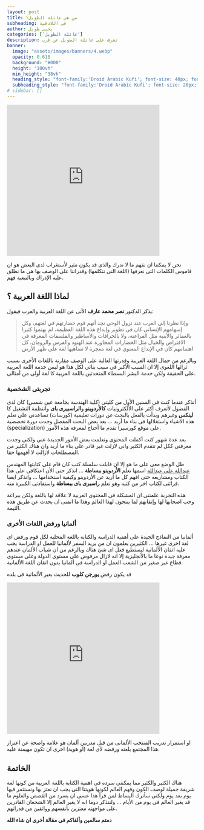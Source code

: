 ```yaml
---
layout: post 
title: من هي عائلة الطويل؟ 
subheading: في اللاذقية 
author: يحيى طويل 
categories: ['عائلة الطويل'] 
description: تعرف على عائلة الطويل عن قرب
banner:
  image: "assets/images/banners/4.webp"
  opacity: 0.618
  background: "#000"
  height: "100vh"
  min_height: "38vh"
  heading_style: "font-family:'Droid Arabic Kufi'; font-size: 40px; font-weight: bold;"
  subheading_style: "font-family:'Droid Arabic Kufi'; font-size: 20px; font-weight: bold; color: gold" 
# sidebar: []
---
```


<iframe width="80%" height="400" src="https://www.youtube.com/embed/RKK7wGAYP6k" frameborder="0" alt="رؤية العالم من نظارات اللغة"></iframe>
<br>

نحن لا يمكننا ان نفهم ما لا ندرك والذى قد يكون مثير لأستغراب لدى البعض هو ان قاموس الكلمات التى نعرفها (اللغة التى نتكلمها) وقدراتنا على الوصف بها هى ما نطلق عليه الإدراك وبالتبعية فهم.

## لماذا اللغة العربية ؟
يذكر الدكتور **نصر محمد عارف** الأتى عن اللغة العربية والعرب فيقول:
> وإذا نظرنا إلى العرب عند نزول الوحي نجد أنهم قوم حضارتهم في لغتهم، وكل إسهامهم الإنساني كان في تطوير وإبداع هذه اللغة العظيمة، لم يهتموا كثيرا بالعمائر والأبنية مثل الفراعنة، ولا بالخرافات والأساطير والفلسفات المغرقة في الافتراض والخيال مثل الحضارات المجاورة عند الهنود والفرس والرومان. كل اهتمامهم كان في الإبداع المعنوي في لغة معجزة لا تضاهيها لغة على ظهر الأرض

وبالرغم من جمال اللغة العربية وقدرتها العالية على الوصف مقارنة باللغات الأخرى بسبب ثرائها اللغوى إلا ان السبب الأكبر فى سبب بنائى لكل هذا هو ليس خدمة اللغة العربية على الحقيقة ولكن خدمة البشر البسطاء المتحدثين باللغة العربية كا لغة أولى من أمثالى.

### تجربتى الشخصية

أتذكر عندما كنت فى السنين الأول من كليتى (كلية الهندسة بجامعة عين شمس) كان لدى الفضول لأتعرف أكثر على الألكترونيات **كالأردوينو** و**الراسبيرى باى** واننظمة التشغيل كا **لينكس** وغيرهم وبدأت بالفعل بالبحث عن دورات تعليمية (كورسات) تساعدنى على تعلم هذه الاشياء واستغلالها فى بناء ما أريد … بعد بعض البحث المفصل وجدت دورة تخصصية (specialization) على موقع كورسيرا تقدم ما أحتاج لمعرفة هذه الأمور.

بعد عدة شهور كنت أكملت المحتوى وتعلمت بعض الأمور الجديدة عنى ولكنى وجدت معرفتى ككل لم تتقدم الكثير وانى لازلت غير قادر على بناء ما أريد وان هناك الكثير من المصطلحات لازالت لا أفهمها حقا.

ظل الوضع معى على ما هو إلا ان قابلت سلسلة كتب كان قام على كتابتها المهندس [عبدالله على عبدالله](https://www.linkedin.com/in/abdallahali/?originalSubdomain=eg) اسمها تعلم **الأردوينو ببساطة** … اتذكر حتى الأن اعتكافى على هذا الكتاب ومشاريعه حتى افهم كل ما أريد عن الأردوينو وكيفية استخدامها … واتذكر ايضا قرائتى لكتاب اخر من كتبه وهو تعلم **راسبرى باى ببساطة** واستفادتى الكبيرة منه.

هذه التجربة علمتنى ان المشكلة فى المحتوى العربية لا علاقة لها باللغة ولكن ببراعة وحب اصحابها لها وإتقانهم لما ينتجون لهذا العالم وهذا ما اتمنى ان يحدث عن طريق هذه الثيمة.

### ألمانيا ورفض اللغات الأخرى

ألمانيا من النماذج الجيدة على أهمية الدراسة والكتابة باللغة المحلية لكل قوم ورفض اى لغة اخرى غيرها … الكثيرين يعلمون ان من يريد السفر لألمانيا للعمل او الدراسة يجب عليه اتقان الألمانية ليستطيع فعل اى شئ هناك وبالرغم من ان شباب الألمان عندهم معرفة جيدة نوعا ما بالأنجليزية إلا انه لازال مرفوض على مستوى الدولة وعلى مستوى قطاع غير صغير من الشعب العمل او الدراسة فى ألمانيا بدون اتقان اللغة الألمانية.

قد يكون رفض **يورجن كلوب** للحديث بغير الألمانية فى بلده

<iframe width="80%" height="400" src="https://www.youtube.com/embed/627RboOSZ4A" frameborder="0" alt="رفض يورجن كلوب للحديث بغير الألمانية"></iframe>
<br>

او استمرار تدريب المنتخب الألمانى من قبل مدربين ألمان هو علامة واضحة عن اعتزاز هذا المجتمع بلغته ورفضه لأى لغة (او هوية) اخرى ان تكون مهيمنة عليه.

## الخاتمة

هناك الكثير والكثير مما يمكننى سرده فى اهمية الكتابة باللغة العربية من كونها لغة شريفة جميلة لوصف الكون وفهم العالم لكونها هويتنا التى يجب ان نعتز بها ونستثمر فيها يوم بعد يوم ولكنى سأترك البساط لمن قرأ هذا عسى ان يسرد من القصص والعلوم ما قد يغير العالم فى يوم من الأيام … ولنتذكر دوما انه لا يغير العالم إلا الشجعان القادرين على مواجهته معتزين بأنفسهم وواثقين من قدراتهم.


**دمتم سالمين وألقاكم فى مقالة أخرى ان شاء الله**
